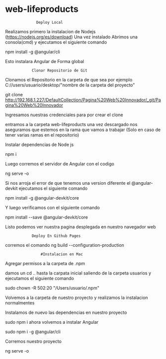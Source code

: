 # web-lifeproducts

                  Deploy Local

Realizamos primero la instalacion de Nodejs (https://nodejs.org/es/download)
Una vez instalado Abrimos una consola(cmd) y ejecutamos el siguiente comando

npm install -g @angular/cli

Esto instalara Angular de Forma global

                Clonar Repositorio de Git

Clonamos el Repositorio en la carpeta de que sea por ejemplo C://users/usuario/desktop/"nombre de la carpeta del proyecto"

git clone http://192.168.1.227/DefaultCollection/Pagina%20Web%20Innovador/_git/Pagina%20Web%20Innovador

Ingresamos nuestras credenciales para por crear el clone

entramos a la carpeta web-lifeproducts
una vez descargado nos aseguramos que estemos en la rama que vamos a trabajar (Solo en caso de tener varias ramas en el repositorio)

Instalar dependencias de Node js

npm i

Luego corremos el servidor de Angular con el codigo

ng serve -o

Si nos arroja el error de que tenemos una version diferente el @angular-devkit
ejecutamos el siguiente comando

npm install -g @angular-devkit/core

Y luego verificamos con el siguiente comando

npm install --save @angular-devkit/core

Listo podemos ver nuestra pagina desplegada en nuestro navegador web

                Deploy En Github Pages

corremos el comando
ng build --configuration-production

                    #Instalacion en Mac

Agregar permisos a la carpeta de .npm

damos un cd .. hasta la carpata inicial saliendo de la carpeta usuarios y ejecutamos el siguiente comando

sudo chown -R 502:20 "/Users/usuario/.npm"

Volvemos a la carpeta de nuestro proyecto y realizamos la instalacion normalmentes

Instalamos de nuevo las dependencias en nuestro proyecto

sudo npm i
ahora volvemos a instalar Angular

sudo npm i -g @angular/cli

Corremos nuestro proyecto

ng serve -o
